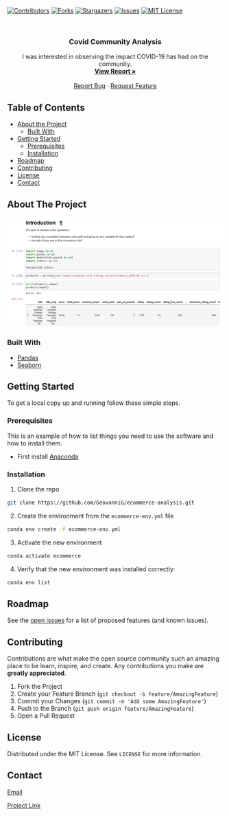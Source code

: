<!-- PROJECT SHIELDS -->
<!--
*** I'm using markdown "reference style" links for readability.
*** Reference links are enclosed in brackets [ ] instead of parentheses ( ).
*** See the bottom of this document for the declaration of the reference variables
*** for contributors-url, forks-url, etc. This is an optional, concise syntax you may use.
*** https://www.markdownguide.org/basic-syntax/#reference-style-links
-->
[![Contributors][contributors-shield]][contributors-url]
[![Forks][forks-shield]][forks-url]
[![Stargazers][stars-shield]][stars-url]
[![Issues][issues-shield]][issues-url]
[![MIT License][license-shield]][license-url]



<!-- PROJECT LOGO -->
<br />
<p align="center">

  <h3 align="center">Covid Community Analysis</h3>

  <p align="center">
    I was interested in observing the impact COVID-19 has had on the community. 
    <br />
    <a href="https://github.com/GeovanniG/ecommerce-analysis/blob/master/ecommerce-products.ipynb"><strong>View Report »</strong></a>
    <br />
    <br />
    <a href="https://github.com/GeovanniG/ecommerce-analysis/issues">Report Bug</a>
    ·
    <a href="https://github.com/GeovanniG/ecommerce-analysis/issues">Request Feature</a>
  </p>
</p>



<!-- TABLE OF CONTENTS -->
## Table of Contents

* [About the Project](#about-the-project)
  * [Built With](#built-with)
* [Getting Started](#getting-started)
  * [Prerequisites](#prerequisites)
  * [Installation](#installation)
* [Roadmap](#roadmap)
* [Contributing](#contributing)
* [License](#license)
* [Contact](#contact)



<!-- ABOUT THE PROJECT -->
## About The Project

[![Covid Project Screen Shot][product-screenshot]](https://github.com/GeovanniG/ecommerce-analysis/blob/master/ecommerce-products.ipynb)


### Built With

* [Pandas](https://pandas.pydata.org/docs/)
* [Seaborn](https://seaborn.pydata.org/)



<!-- GETTING STARTED -->
## Getting Started

To get a local copy up and running follow these simple steps.

### Prerequisites

This is an example of how to list things you need to use the software and how to install them.
* First install [Anaconda](https://www.anaconda.com/products/individual)

### Installation

1. Clone the repo
```sh
git clone https://github.com/GeovanniG/ecommerce-analysis.git
```
2. Create the environment from the `ecommerce-env.yml` file
```sh
conda env create -f ecommerce-env.yml
```
3. Activate the new environment
```sh
conda activate ecommerce
```
4. Verify that the new environment was installed correctly:
```sh
conda env list
```


<!-- ROADMAP -->
## Roadmap

See the [open issues](https://github.com/GeovanniG/ecommerce-analysis/issues) for a list of proposed features (and known issues).



<!-- CONTRIBUTING -->
## Contributing

Contributions are what make the open source community such an amazing place to be learn, inspire, and create. Any contributions you make are **greatly appreciated**.

1. Fork the Project
2. Create your Feature Branch (`git checkout -b feature/AmazingFeature`)
3. Commit your Changes (`git commit -m 'Add some AmazingFeature'`)
4. Push to the Branch (`git push origin feature/AmazingFeature`)
5. Open a Pull Request



<!-- LICENSE -->
## License

Distributed under the MIT License. See `LICENSE` for more information.



<!-- CONTACT -->
## Contact

[Email](mailto:2276348+GeovanniG@users.noreply.github.com)

[Project Link](https://github.com/GeovanniG/ecommerce-analysis/blob/master/ecommerce-products.ipynb)



<!-- MARKDOWN LINKS & IMAGES -->
<!-- https://www.markdownguide.org/basic-syntax/#reference-style-links -->
[contributors-shield]: https://img.shields.io/github/contributors/GeovanniG/ecommerce-analysis?style=flat-square
[contributors-url]: https://github.com/GeovanniG/ecommerce-analysis/graphs/contributors

[forks-shield]: https://img.shields.io/github/forks/GeovanniG/ecommerce-analysis?style=flat-square
[forks-url]: https://github.com/GeovanniG/ecommerce-analysis/network/members

[stars-shield]: https://img.shields.io/github/stars/GeovanniG/ecommerce-analysis?style=flat-square
[stars-url]: https://github.com/GeovanniG/ecommerce-analysis/stargazers

[issues-shield]: https://img.shields.io/github/issues/GeovanniG/ecommerce-analysis?style=flat-square
[issues-url]: https://github.com/GeovanniG/ecommerce-analysis/issues

[license-shield]: https://img.shields.io/github/license/GeovanniG/ecommerce-analysis?style=flat-square
[license-url]: https://github.com/GeovanniG/ecommerce-analysis/blob/master/LICENSE

[product-screenshot]: images/screenshot.png
